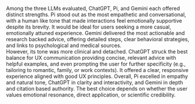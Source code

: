 Among the three LLMs evaluated, ChatGPT, Pi, and Gemini each offered distinct strengths.
Pi stood out as the most empathetic and conversational, with a human like tone that made interactions feel emotionally supportive despite its brevity. 
It would be ideal for users seeking a more casual, emotionally attuned experience.
Gemini delivered the most actionable and research backed advice, offering detailed steps, clear behavioral strategies, and links to psychological and medical sources.  
However, its tone was more clinical and detached. ChatGPT struck the best balance for UX communication providing concise, relevant advice with helpful examples, and even prompting the user for further specificity (e.g., tailoring to romantic, family, or work contexts). 
It offered a clear, responsive experience aligned with good UX principles.
Overall, Pi excelled in empathy and natural tone, ChatGPT in clarity and interactivity, and Gemini in depth and citation based authority.
The best choice depends on whether the user values emotional resonance, direct application, or scientific credibility.
